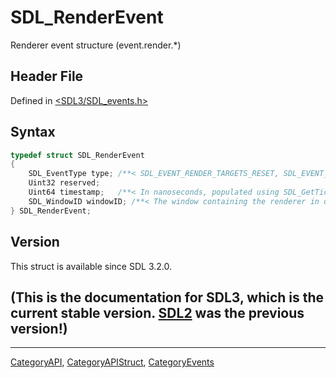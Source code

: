 # SDL_RenderEvent

Renderer event structure (event.render.*)

## Header File

Defined in [<SDL3/SDL_events.h>](https://github.com/libsdl-org/SDL/blob/main/include/SDL3/SDL_events.h)

## Syntax

```c
typedef struct SDL_RenderEvent
{
    SDL_EventType type; /**< SDL_EVENT_RENDER_TARGETS_RESET, SDL_EVENT_RENDER_DEVICE_RESET, SDL_EVENT_RENDER_DEVICE_LOST */
    Uint32 reserved;
    Uint64 timestamp;   /**< In nanoseconds, populated using SDL_GetTicksNS() */
    SDL_WindowID windowID; /**< The window containing the renderer in question. */
} SDL_RenderEvent;
```

## Version

This struct is available since SDL 3.2.0.

## (This is the documentation for SDL3, which is the current stable version. [SDL2](https://wiki.libsdl.org/SDL2/) was the previous version!)



----
[CategoryAPI](CategoryAPI), [CategoryAPIStruct](CategoryAPIStruct), [CategoryEvents](CategoryEvents)

